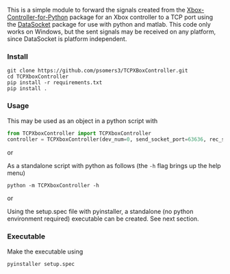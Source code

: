 This is a simple module to forward the signals created from the [Xbox-Controller-for-Python](https://github.com/r4dian/Xbox-Controller-for-Python) package for an Xbox controller to a TCP port using the [DataSocket](https://github.com/psomers3/PyDataSocket) package for use with python and matlab. This code only works on Windows, but the sent signals may be received on any platform, since DataSocket is platform independent.

### Install
```
git clone https://github.com/psomers3/TCPXBoxController.git
cd TCPXboxController
pip install -r requirements.txt
pip install .
```

### Usage
This may be used as an object in a python script with 
```python
from TCPXboxController import TCPXboxController
controller = TCPXboxController(dev_num=0, send_socket_port=63636, rec_socket_port=63637, socket_ip='localhost')
```

or 

As a standalone script with python as follows (the `-h` flag brings up the help menu)
```
python -m TCPXboxController -h
```

or 

Using the setup.spec file with pyinstaller, a standalone (no python environment required) executable can be created. See next section.

### Executable
Make the executable using 
```
pyinstaller setup.spec
```
